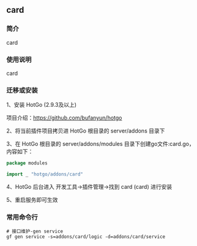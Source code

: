 ## card

### 简介

card


### 使用说明

card


### 迁移或安装

1、安装 HotGo (2.9.3及以上)

项目介绍：https://github.com/bufanyun/hotgo

2、将当前插件项目拷贝进 HotGo 根目录的 server/addons 目录下

3、在 HotGo 根目录的 server/addons/modules 目录下创建go文件:card.go，内容如下：
```go
package modules

import _ "hotgo/addons/card"
```

4、HotGo 后台进入 开发工具->插件管理->找到 card (card) 进行安装

5、重启服务即可生效


### 常用命令行

```shell
# 接口维护-gen service
gf gen service -s=addons/card/logic -d=addons/card/service

```
